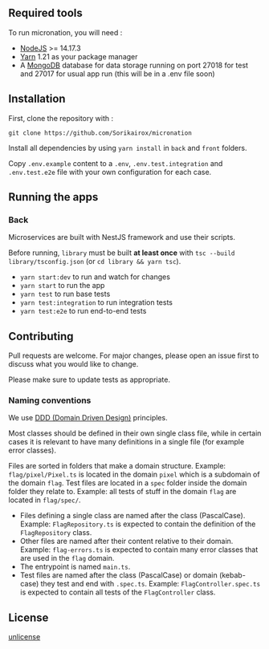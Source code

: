 

## Required tools

To run micronation, you will need :

- [NodeJS](https://nodejs.org/en/) >= 14.17.3
- [Yarn](https://classic.yarnpkg.com/lang/en/) 1.21 as your package manager
- A [MongoDB](https://www.mongodb.com/) database for data storage running on port 27018 for test and 27017 for usual app run (this will be in a .env file soon)

## Installation

First, clone the repository with : 

`git clone https://github.com/Sorikairox/micronation`


Install all dependencies by using `yarn install` in `back` and `front` folders.

Copy `.env.example` content to a `.env`, `.env.test.integration` and `.env.test.e2e` file with your own configuration for each case.

## Running the apps

### Back
Microservices are built with NestJS framework and use their scripts.

Before running, `library` must be built **at least once** with `tsc --build library/tsconfig.json` (or `cd library && yarn tsc`).

- `yarn start:dev` to run and watch for changes
- `yarn start` to run the app 
- `yarn test` to run base tests
- `yarn test:integration` to run integration tests
- `yarn test:e2e` to run end-to-end tests

## Contributing
Pull requests are welcome. For major changes, please open an issue first to discuss what you would like to change.

Please make sure to update tests as appropriate.

### Naming conventions

We use [DDD (Domain Driven Design)](https://en.wikipedia.org/wiki/Domain-driven_design) principles.

Most classes should be defined in their own single class file, while in certain cases it is relevant to have many definitions in a single file (for example error classes).

Files are sorted in folders that make a domain structure. Example: `flag/pixel/Pixel.ts` is located in the domain `pixel` which is a subdomain of the domain `flag`.
Test files are located in a `spec` folder inside the domain folder they relate to. Example: all tests of stuff in the domain `flag` are located in `flag/spec/`.

- Files defining a single class are named after the class (PascalCase). Example: `FlagRepository.ts` is expected to contain the definition of the `FlagRepository` class.
- Other files are named after their content relative to their domain. Example: `flag-errors.ts` is expected to contain many error classes that are used in the `flag` domain.
- The entrypoint is named `main.ts`.
- Test files are named after the class (PascalCase) or domain (kebab-case) they test and end with `.spec.ts`. Example: `FlagController.spec.ts` is expected to contain all tests of the `FlagController` class.

## License
[unlicense](https://choosealicense.com/licenses/unlicense/)
